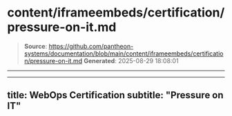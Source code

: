 # content/iframeembeds/certification/pressure-on-it.md

> **Source**: https://github.com/pantheon-systems/documentation/blob/main/content/iframeembeds/certification/pressure-on-it.md
> **Generated**: 2025-08-29 18:08:01

---

---
title: WebOps Certification
subtitle: "Pressure on IT"
---

<Partial file="certification-guide/pressure-on-it.md" />
